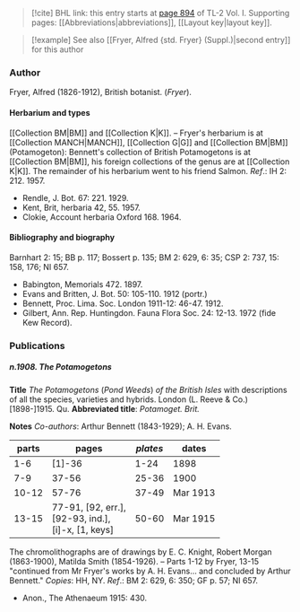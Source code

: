 > [!cite] BHL link: this entry starts at [page 894](https://www.biodiversitylibrary.org/item/103414#page/942/mode/1up) of TL-2 Vol. I.
> Supporting pages: [[Abbreviations|abbreviations]], [[Layout key|layout key]].

> [!example] See also [[Fryer, Alfred {std. Fryer} (Suppl.)|second entry]] for this author

### Author

Fryer, Alfred (1826-1912), British botanist. (*Fryer*).

#### Herbarium and types

[[Collection BM|BM]] and [[Collection K|K]]. – Fryer's herbarium is at [[Collection MANCH|MANCH]], [[Collection G|G]] and [[Collection BM|BM]] (Potamogeton): Bennett's collection of British Potamogetons is at [[Collection BM|BM]], his foreign collections of the genus are at [[Collection K|K]]. The remainder of his herbarium went to his friend Salmon.
*Ref*.: IH 2: 212. 1957.
- Rendle, J. Bot. 67: 221. 1929.
- Kent, Brit, herbaria 42, 55. 1957.
- Clokie, Account herbaria Oxford 168. 1964.

#### Bibliography and biography

Barnhart 2: 15; BB p. 117; Bossert p. 135; BM 2: 629, 6: 35; CSP 2: 737, 15: 158, 176; NI 657.
- Babington, Memorials 472. 1897.
- Evans and Britten, J. Bot. 50: 105-110. 1912 (portr.)
- Bennett, Proc. Lima. Soc. London 1911-12: 46-47. 1912.
- Gilbert, Ann. Rep. Huntingdon. Fauna Flora Soc. 24: 12-13. 1972 (fide Kew Record).

### Publications

##### n.1908. The Potamogetons

**Title**
*The Potamogetons* (*Pond Weeds*) *of the British Isles* with descriptions of all the species, varieties and hybrids. London (L. Reeve & Co.) \[1898-\]1915. Qu.
**Abbreviated title**: *Potamoget. Brit.*

**Notes**
*Co-authors*: Arthur Bennett (1843-1929); A. H. Evans.

|parts	|pages	|*plates*	|dates	|
|---	|---	|---	|---	|
|1-6	|\[1\]-36	|1-24	|1898	|
|7-9	|37-56	|25-36	|1900	|
|10-12	|57-76	|37-49	|Mar 1913|
|13-15	|77-91, \[92, err.\],<br/>\[92-93, ind.\],<br/>\[i\]-x, \[1, keys\]	|50-60	|Mar 1915|

The chromolithographs are of drawings by E. C. Knight, Robert Morgan (1863-1900), Matilda Smith (1854-1926). – Parts 1-12 by Fryer, 13-15 "continued from Mr Fryer's works by A. H. Evans... and concluded by Arthur Bennett." *Copies*: HH, NY.
*Ref*.: BM 2: 629, 6: 350; GF p. 57; NI 657.
- Anon., The Athenaeum 1915: 430.

